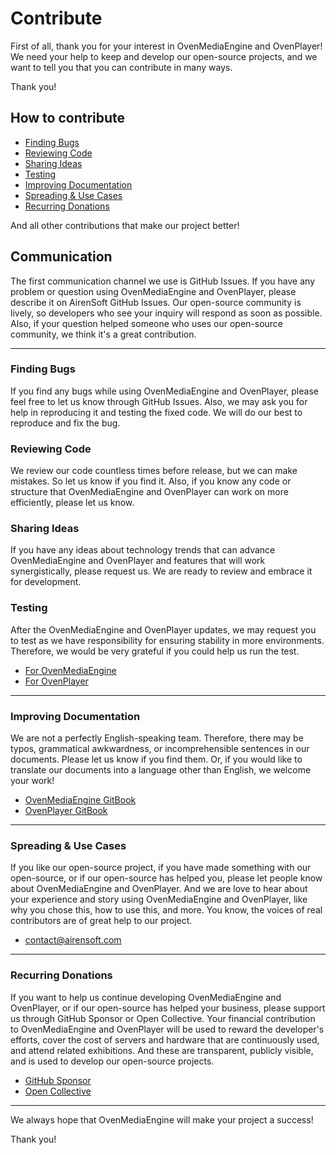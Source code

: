 # Contribute
First of all, thank you for your interest in OvenMediaEngine and OvenPlayer!
We need your help to keep and develop our open-source projects, and we want to tell you that you can contribute in many ways.

Thank you!

## How to contribute
- [Finding Bugs](#finding-bugs)
- [Reviewing Code](#reviewing-code)
- [Sharing Ideas](#sharing-ideas)
- [Testing](#testing)
- [Improving Documentation](#improving-documentation)
- [Spreading & Use Cases](#spreading--use-cases)
- [Recurring Donations](#recurring-donations)

And all other contributions that make our project better!

## Communication
The first communication channel we use is GitHub Issues. If you have any problem or question using OvenMediaEngine and OvenPlayer, please describe it on AirenSoft GitHub Issues. Our open-source community is lively, so developers who see your inquiry will respond as soon as possible.
Also, if your question helped someone who uses our open-source community, we think it's a great contribution.

---
### Finding Bugs
If you find any bugs while using OvenMediaEngine and OvenPlayer, please feel free to let us know through GitHub Issues. Also, we may ask you for help in reproducing it and testing the fixed code. We will do our best to reproduce and fix the bug.

### Reviewing Code
We review our code countless times before release, but we can make mistakes. So let us know if you find it. Also, if you know any code or structure that OvenMediaEngine and OvenPlayer can work on more efficiently, please let us know.

### Sharing Ideas
If you have any ideas about technology trends that can advance OvenMediaEngine and OvenPlayer and features that will work synergistically, please request us. We are ready to review and embrace it for development.

### Testing
After the OvenMediaEngine and OvenPlayer updates, we may request you to test as we have responsibility for ensuring stability in more environments. Therefore, we would be very grateful if you could help us run the test.
- [For OvenMediaEngine](https://github.com/AirenSoft/OvenMediaEngine/issues)
- [For OvenPlayer](https://github.com/AirenSoft/OvenPlayer/issues)

---
### Improving Documentation
We are not a perfectly English-speaking team. Therefore, there may be typos, grammatical awkwardness, or incomprehensible sentences in our documents. Please let us know if you find them.
Or, if you would like to translate our documents into a language other than English, we welcome your work!
- [OvenMediaEngine GitBook](https://airensoft.gitbook.io/ovenmediaengine/)
- [OvenPlayer GitBook](https://airensoft.gitbook.io/ovenplayer/)

---
### Spreading & Use Cases
If you like our open-source project, if you have made something with our open-source, or if our open-source has helped you, please let people know about OvenMediaEngine and OvenPlayer.
And we are love to hear about your experience and story using OvenMediaEngine and OvenPlayer, like why you chose this, how to use this, and more. You know, the voices of real contributors are of great help to our project.
- <contact@airensoft.com>

---
### Recurring Donations
If you want to help us continue developing OvenMediaEngine and OvenPlayer, or if our open-source has helped your business, please support us through GitHub Sponsor or Open Collective.
Your financial contribution to OvenMediaEngine and OvenPlayer will be used to reward the developer's efforts, cover the cost of servers and hardware that are continuously used, and attend related exhibitions. And these are transparent, publicly visible, and is used to develop our open-source projects.
- [GitHub Sponsor](https://github.com/AirenSoft)
- [Open Collective](https://opencollective.com/ovenmediaengine)

---
We always hope that OvenMediaEngine will make your project a success!

Thank you!
